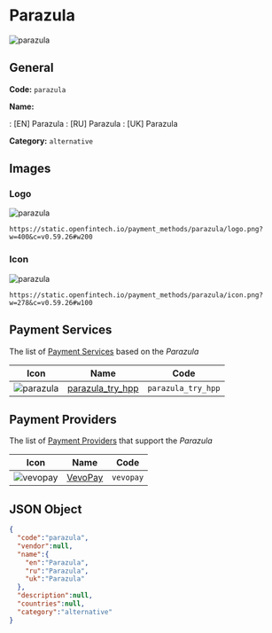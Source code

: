 
# Parazula 
![parazula](https://static.openfintech.io/payment_methods/parazula/logo.png?w=400&c=v0.59.26#w200)  

## General 
**Code:** `parazula` 
 
**Name:** 
 
:	[EN] Parazula 
:	[RU] Parazula 
:	[UK] Parazula 
 
**Category:** `alternative` 
 

## Images 

### Logo 
![parazula](https://static.openfintech.io/payment_methods/parazula/logo.png?w=400&c=v0.59.26#w200)  

```
https://static.openfintech.io/payment_methods/parazula/logo.png?w=400&c=v0.59.26#w200
```  

### Icon 
![parazula](https://static.openfintech.io/payment_methods/parazula/icon.png?w=278&c=v0.59.26#w100)  

```
https://static.openfintech.io/payment_methods/parazula/icon.png?w=278&c=v0.59.26#w100
```  

## Payment Services 
 
The list of [Payment Services](/payment-services/) based on the _Parazula_ 

|Icon|Name|Code| 
|:---:|:---:|:---:| 
|![parazula](https://static.openfintech.io/payment_methods/parazula/icon.png?w=278&c=v0.59.26#w100) |[parazula_try_hpp](/payment-services/parazula_try_hpp/)|`parazula_try_hpp`| 
 

## Payment Providers 
 
The list of [Payment Providers](/payment-providers/) that support the _Parazula_ 

|Icon|Name|Code| 
|:---:|:---:|:---:| 
|![vevopay](https://static.openfintech.io/payment_providers/vevopay/icon.png?w=278&c=v0.59.26#w100) |[VevoPay](/payment-providers/vevopay/)|`vevopay`| 
 

## JSON Object 

```json
{
  "code":"parazula",
  "vendor":null,
  "name":{
    "en":"Parazula",
    "ru":"Parazula",
    "uk":"Parazula"
  },
  "description":null,
  "countries":null,
  "category":"alternative"
}
```  
